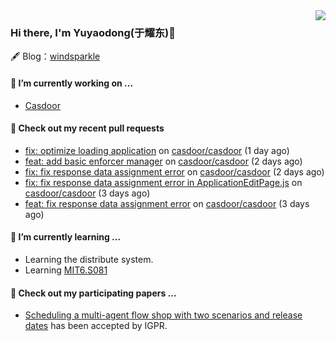 <img align="right" src="https://github-readme-stats.vercel.app/api?username=leo220yuyaodog&show_icons=true&icon_color=805AD5&text_color=718096&bg_color=ffffff&hide_title=true" />

### Hi there, I'm Yuyaodong(于耀东)👋
🖋 Blog：[windsparkle](https://blog.windsparkle.top)
#### 🔭 I’m currently working on ...
- [Casdoor](https://github.com/casdoor)

#### 🔨 Check out my recent pull requests

- [fix: optimize loading application](https://github.com/casdoor/casdoor/pull/2142) on [casdoor/casdoor](https://github.com/casdoor/casdoor) (1 day ago)
- [feat: add basic enforcer manager](https://github.com/casdoor/casdoor/pull/2130) on [casdoor/casdoor](https://github.com/casdoor/casdoor) (2 days ago)
- [fix: fix response data assignment error](https://github.com/casdoor/casdoor/pull/2129) on [casdoor/casdoor](https://github.com/casdoor/casdoor) (2 days ago)
- [fix: fix response data assignment error in ApplicationEditPage.js](https://github.com/casdoor/casdoor/pull/2126) on [casdoor/casdoor](https://github.com/casdoor/casdoor) (3 days ago)
- [feat: fix response data assignment error](https://github.com/casdoor/casdoor/pull/2123) on [casdoor/casdoor](https://github.com/casdoor/casdoor) (3 days ago)

#### 🌱 I’m currently learning ...
- Learning the distribute system.
- Learning [MIT6.S081](https://pdos.csail.mit.edu/6.828/2021/schedule.html)

#### 📜 Check out my participating papers ...
- [Scheduling a multi-agent flow shop with two scenarios and release dates](https://www.tandfonline.com/doi/full/10.1080/00207543.2023.2188646) has been accepted by IGPR.

